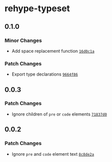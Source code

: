 # rehype-typeset

## 0.1.0

### Minor Changes

- Add space replacement function [`16d0c1a`](https://github.com/stormwarning/rehype-typeset/commit/16d0c1a6cf67a9899d9d46b3448d798873cf68e1)

### Patch Changes

- Export type declarations [`9664f86`](https://github.com/stormwarning/rehype-typeset/commit/9664f86d2496cd855e1322e0fb34ad6f67cac67c)

## 0.0.3

### Patch Changes

- Ignore children of `pre` or `code` elements [`71837d0`](https://github.com/stormwarning/rehype-typeset/commit/71837d0fb20dd2716ea8763b8efefee4a0031bce)

## 0.0.2

### Patch Changes

- Ignore `pre` and `code` element text [`8c8de2a`](https://github.com/stormwarning/rehype-typeset/commit/8c8de2aa3fdb589a9f5079d821852438bd8ba24e)

